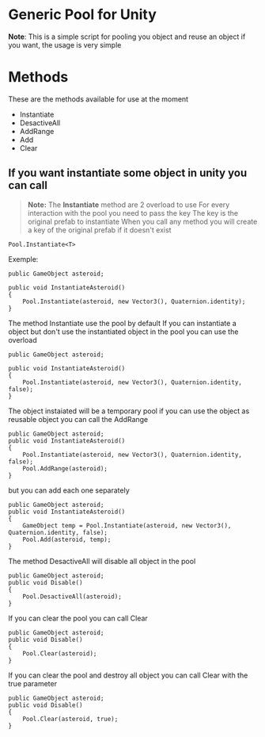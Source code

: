# Generic Pool for Unity

**Note**: This is a simple script for pooling you object and reuse an object if you want, the usage is very simple

# Methods
These are the methods available for use at the moment
-   Instantiate
-   DesactiveAll
-   AddRange
-   Add
-   Clear

## If you want instantiate some object in unity you can call
> **Note:** The **Instantiate**  method are 2 overload to use
> For every interaction with the pool you need to pass the key
> The key is the original prefab to instantiate
> When you call any method you will create a key of the original prefab if it doesn't exist

    Pool.Instantiate<T>

Exemple:

    public GameObject asteroid;

    public void InstantiateAsteroid()
    {
        Pool.Instantiate(asteroid, new Vector3(), Quaternion.identity);
    }

The method Instantiate use the pool by default
If you can instantiate a object but don't use the instantiated object in the pool you can use the overload

    public GameObject asteroid;

    public void InstantiateAsteroid()
    {
        Pool.Instantiate(asteroid, new Vector3(), Quaternion.identity, false);
    }
The object instaiated will be a temporary pool if you can use the object as reusable object
you can call the AddRange

    public GameObject asteroid;
    public void InstantiateAsteroid()
    {
        Pool.Instantiate(asteroid, new Vector3(), Quaternion.identity, false);
        Pool.AddRange(asteroid);
    }
but you can add each one separately

    public GameObject asteroid;
    public void InstantiateAsteroid()
    {
        GameObject temp = Pool.Instantiate(asteroid, new Vector3(), Quaternion.identity, false);
        Pool.Add(asteroid, temp);
    }

The method DesactiveAll will disable all object in the pool

   
    public GameObject asteroid;
    public void Disable()
    {
        Pool.DesactiveAll(asteroid);
    }

If you can clear the pool you can call Clear

    public GameObject asteroid;
    public void Disable()
    {
        Pool.Clear(asteroid);
    }
If you can clear the pool and destroy all object you can call Clear with the true parameter

    public GameObject asteroid;
    public void Disable()
    {
        Pool.Clear(asteroid, true);
    }
